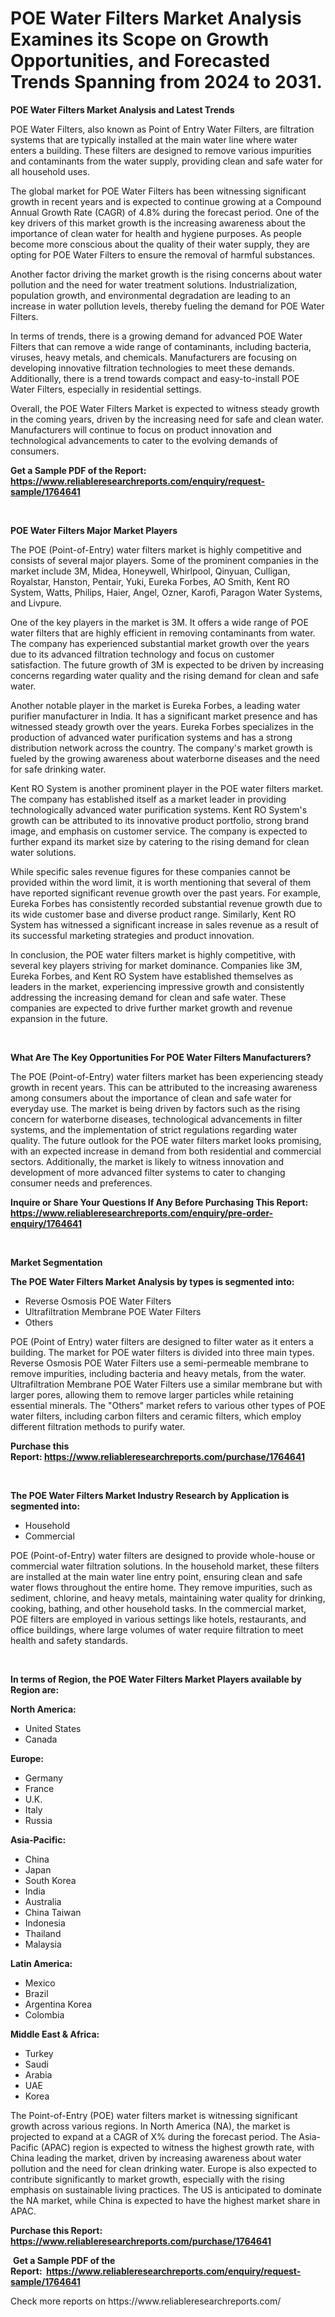 <p><h1>POE Water Filters Market Analysis Examines its Scope on Growth Opportunities, and Forecasted Trends Spanning from 2024 to 2031.</h1></p><p><strong>POE Water Filters Market Analysis and Latest Trends</strong></p>
<p><p>POE Water Filters, also known as Point of Entry Water Filters, are filtration systems that are typically installed at the main water line where water enters a building. These filters are designed to remove various impurities and contaminants from the water supply, providing clean and safe water for all household uses.</p><p>The global market for POE Water Filters has been witnessing significant growth in recent years and is expected to continue growing at a Compound Annual Growth Rate (CAGR) of 4.8% during the forecast period. One of the key drivers of this market growth is the increasing awareness about the importance of clean water for health and hygiene purposes. As people become more conscious about the quality of their water supply, they are opting for POE Water Filters to ensure the removal of harmful substances.</p><p>Another factor driving the market growth is the rising concerns about water pollution and the need for water treatment solutions. Industrialization, population growth, and environmental degradation are leading to an increase in water pollution levels, thereby fueling the demand for POE Water Filters.</p><p>In terms of trends, there is a growing demand for advanced POE Water Filters that can remove a wide range of contaminants, including bacteria, viruses, heavy metals, and chemicals. Manufacturers are focusing on developing innovative filtration technologies to meet these demands. Additionally, there is a trend towards compact and easy-to-install POE Water Filters, especially in residential settings.</p><p>Overall, the POE Water Filters Market is expected to witness steady growth in the coming years, driven by the increasing need for safe and clean water. Manufacturers will continue to focus on product innovation and technological advancements to cater to the evolving demands of consumers.</p></p>
<p><strong>Get a Sample PDF of the Report:&nbsp; <a href="https://www.reliableresearchreports.com/enquiry/request-sample/1764641">https://www.reliableresearchreports.com/enquiry/request-sample/1764641</a></strong></p>
<p>&nbsp;</p>
<p><strong>POE Water Filters Major Market Players</strong></p>
<p><p>The POE (Point-of-Entry) water filters market is highly competitive and consists of several major players. Some of the prominent companies in the market include 3M, Midea, Honeywell, Whirlpool, Qinyuan, Culligan, Royalstar, Hanston, Pentair, Yuki, Eureka Forbes, AO Smith, Kent RO System, Watts, Philips, Haier, Angel, Ozner, Karofi, Paragon Water Systems, and Livpure.</p><p>One of the key players in the market is 3M. It offers a wide range of POE water filters that are highly efficient in removing contaminants from water. The company has experienced substantial market growth over the years due to its advanced filtration technology and focus on customer satisfaction. The future growth of 3M is expected to be driven by increasing concerns regarding water quality and the rising demand for clean and safe water.</p><p>Another notable player in the market is Eureka Forbes, a leading water purifier manufacturer in India. It has a significant market presence and has witnessed steady growth over the years. Eureka Forbes specializes in the production of advanced water purification systems and has a strong distribution network across the country. The company's market growth is fueled by the growing awareness about waterborne diseases and the need for safe drinking water.</p><p>Kent RO System is another prominent player in the POE water filters market. The company has established itself as a market leader in providing technologically advanced water purification systems. Kent RO System's growth can be attributed to its innovative product portfolio, strong brand image, and emphasis on customer service. The company is expected to further expand its market size by catering to the rising demand for clean water solutions.</p><p>While specific sales revenue figures for these companies cannot be provided within the word limit, it is worth mentioning that several of them have reported significant revenue growth over the past years. For example, Eureka Forbes has consistently recorded substantial revenue growth due to its wide customer base and diverse product range. Similarly, Kent RO System has witnessed a significant increase in sales revenue as a result of its successful marketing strategies and product innovation.</p><p>In conclusion, the POE water filters market is highly competitive, with several key players striving for market dominance. Companies like 3M, Eureka Forbes, and Kent RO System have established themselves as leaders in the market, experiencing impressive growth and consistently addressing the increasing demand for clean and safe water. These companies are expected to drive further market growth and revenue expansion in the future.</p></p>
<p>&nbsp;</p>
<p><strong>What Are The Key Opportunities For POE Water Filters Manufacturers?</strong></p>
<p><p>The POE (Point-of-Entry) water filters market has been experiencing steady growth in recent years. This can be attributed to the increasing awareness among consumers about the importance of clean and safe water for everyday use. The market is being driven by factors such as the rising concern for waterborne diseases, technological advancements in filter systems, and the implementation of strict regulations regarding water quality. The future outlook for the POE water filters market looks promising, with an expected increase in demand from both residential and commercial sectors. Additionally, the market is likely to witness innovation and development of more advanced filter systems to cater to changing consumer needs and preferences.</p></p>
<p><strong>Inquire or Share Your Questions If Any Before Purchasing This Report: <a href="https://www.reliableresearchreports.com/enquiry/pre-order-enquiry/1764641">https://www.reliableresearchreports.com/enquiry/pre-order-enquiry/1764641</a></strong></p>
<p>&nbsp;</p>
<p><strong>Market Segmentation</strong></p>
<p><strong>The POE Water Filters Market Analysis by types is segmented into:</strong></p>
<p><ul><li>Reverse Osmosis POE Water Filters</li><li>Ultrafiltration Membrane POE Water Filters</li><li>Others</li></ul></p>
<p><p>POE (Point of Entry) water filters are designed to filter water as it enters a building. The market for POE water filters is divided into three main types. Reverse Osmosis POE Water Filters use a semi-permeable membrane to remove impurities, including bacteria and heavy metals, from the water. Ultrafiltration Membrane POE Water Filters use a similar membrane but with larger pores, allowing them to remove larger particles while retaining essential minerals. The "Others" market refers to various other types of POE water filters, including carbon filters and ceramic filters, which employ different filtration methods to purify water.</p></p>
<p><strong>Purchase this Report:&nbsp;<a href="https://www.reliableresearchreports.com/purchase/1764641">https://www.reliableresearchreports.com/purchase/1764641</a></strong></p>
<p>&nbsp;</p>
<p><strong>The POE Water Filters Market Industry Research by Application is segmented into:</strong></p>
<p><ul><li>Household</li><li>Commercial</li></ul></p>
<p><p>POE (Point-of-Entry) water filters are designed to provide whole-house or commercial water filtration solutions. In the household market, these filters are installed at the main water line entry point, ensuring clean and safe water flows throughout the entire home. They remove impurities, such as sediment, chlorine, and heavy metals, maintaining water quality for drinking, cooking, bathing, and other household tasks. In the commercial market, POE filters are employed in various settings like hotels, restaurants, and office buildings, where large volumes of water require filtration to meet health and safety standards.</p></p>
<p>&nbsp;</p>
<p><strong>In terms of Region, the POE Water Filters Market Players available by Region are:</strong></p>
<p>
    <p> <strong> North America: </strong>
        <ul>
            <li>United States</li>
            <li>Canada</li>
        </ul>
        </p> 
    <p> <strong> Europe: </strong>
        <ul>
            <li>Germany</li>
            <li>France</li>
            <li>U.K.</li>
            <li>Italy</li>
            <li>Russia</li>
        </ul>
        </p> 
    <p> <strong> Asia-Pacific: </strong>
        <ul>
            <li>China</li>
            <li>Japan</li>
            <li>South Korea</li>
            <li>India</li>
            <li>Australia</li>
            <li>China Taiwan</li>
            <li>Indonesia</li>
            <li>Thailand</li>
            <li>Malaysia</li>
        </ul>
        </p> 
    <p> <strong> Latin America: </strong>
        <ul>
            <li>Mexico</li>
            <li>Brazil</li>
            <li>Argentina Korea</li>
            <li>Colombia</li>
        </ul>
        </p> 
    <p> <strong> Middle East & Africa: </strong>
        <ul>
            <li>Turkey</li>
            <li>Saudi</li>
            <li>Arabia</li>
            <li>UAE</li>
            <li>Korea</li>
        </ul>
    </p>
    </p>
<p><p>The Point-of-Entry (POE) water filters market is witnessing significant growth across various regions. In North America (NA), the market is projected to expand at a CAGR of X% during the forecast period. The Asia-Pacific (APAC) region is expected to witness the highest growth rate, with China leading the market, driven by increasing awareness about water pollution and the need for clean drinking water. Europe is also expected to contribute significantly to market growth, especially with the rising emphasis on sustainable living practices. The US is anticipated to dominate the NA market, while China is expected to have the highest market share in APAC.</p></p>
<p><strong>Purchase this Report: <a href="https://www.reliableresearchreports.com/purchase/1764641">https://www.reliableresearchreports.com/purchase/1764641</a></strong></p>
<p>&nbsp;<strong>Get a Sample PDF of the Report:&nbsp;&nbsp;<a href="https://www.reliableresearchreports.com/enquiry/request-sample/1764641">https://www.reliableresearchreports.com/enquiry/request-sample/1764641</a></strong></p>
<p><strong></strong></p>
<p>Check more reports on https://www.reliableresearchreports.com/</p>
